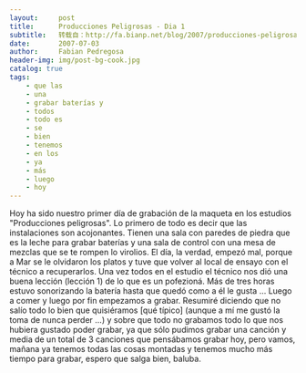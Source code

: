```yaml
---
layout:     post
title:      Producciones Peligrosas - Dia 1
subtitle:   转载自：http://fa.bianp.net/blog/2007/producciones-peligrosas-dia-1/
date:       2007-07-03
author:     Fabian Pedregosa
header-img: img/post-bg-cook.jpg
catalog: true
tags:
    - que las
    - una
    - grabar baterías y
    - todos
    - todo es
    - se
    - bien
    - tenemos
    - en los
    - ya
    - más
    - luego
    - hoy
---
```


Hoy ha sido nuestro primer día de grabación de la maqueta en los
estudios "Producciones peligrosas". Lo primero de todo es decir que las
instalaciones son acojonantes. Tienen una sala con paredes de piedra que
es la leche para grabar baterías y una sala de control con una mesa de
mezclas que se te rompen lo virolios. El día, la verdad, empezó mal,
porque a Mar se le olvidaron los platos y tuve que volver al local de
ensayo con el técnico a recuperarlos. Una vez todos en el estudio el
técnico nos dió una buena lección (lección 1) de lo que es un pofezioná.
Más de tres horas estuvo sonorizando la batería hasta que quedó como a
él le gusta ... Luego a comer y luego por fin empezamos a grabar.
Resumiré diciendo que no salío todo lo bien que quisiéramos [qué típico]
(aunque a mí me gustó la toma de nunca perder ...) y sobre que todo no
grabamos todo lo que nos hubiera gustado poder grabar, ya que sólo
pudimos grabar una canción y media de un total de 3 canciones que
pensábamos grabar hoy, pero vamos, mañana ya tenemos todas las cosas
montadas y tenemos mucho más tiempo para grabar, espero que salga bien,
baluba.
